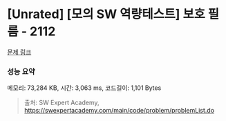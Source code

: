 # [Unrated] [모의 SW 역량테스트] 보호 필름 - 2112 

[문제 링크](https://swexpertacademy.com/main/code/problem/problemDetail.do?contestProbId=AV5V1SYKAaUDFAWu) 

### 성능 요약

메모리: 73,284 KB, 시간: 3,063 ms, 코드길이: 1,101 Bytes



> 출처: SW Expert Academy, https://swexpertacademy.com/main/code/problem/problemList.do